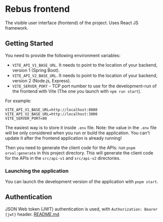 # Rebus frontend

The visible user interface (frontend) of the project. Uses React JS framework.

## Getting Started

You need to provide the following environment variables:

* `VITE_API_V1_BASE_URL`. It needs to point to the location of your backend, version 1 (Spring
  Boot).
* `VITE_API_V2_BASE_URL`. It needs to point to the location of your backend, version 2 (Node.js,
  Express).
* `VITE_SERVER_PORT` - TCP port number to use for the development-run of the frontend with Vite
  (The one you launch with `npm run start`).

For example:

```
VITE_API_V1_BASE_URL=http://localhost:8080
VITE_API_V2_BASE_URL=http://localhost:3000
VITE_SERVER_PORT=80
```

The easiest way is to store it inside `.env` file. Note: the value in the `.env` file will be only
considered when you run or build the application. You can't update it after the frontend application
is already running!

Then you need to generate the client code for the APIs: run `pnpm orval:generate` in this project
directory. This will generate the client code for the APIs in the `src/api-v1` and `src/api-v2`
directories.

### Launching the application

You can launch the development version of the application with `pnpm start`.

## Authentication

JSON Web token (JWT) authentication is used, with `Authorization: Bearer {jwt}` header.
[README.md](..%2Fbackend%2FREADME.md)
